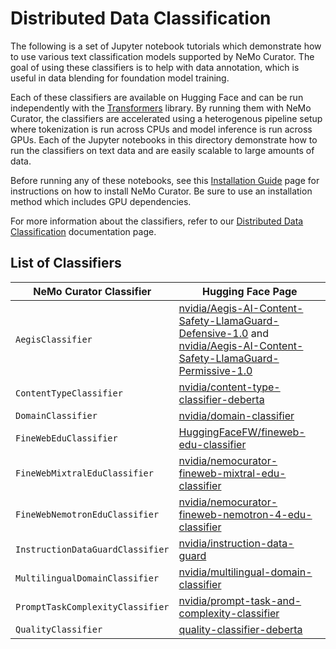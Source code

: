 # Distributed Data Classification

The following is a set of Jupyter notebook tutorials which demonstrate how to use various text classification models supported by NeMo Curator.
The goal of using these classifiers is to help with data annotation, which is useful in data blending for foundation model training.

Each of these classifiers are available on Hugging Face and can be run independently with the [Transformers](https://github.com/huggingface/transformers) library.
By running them with NeMo Curator, the classifiers are accelerated using a heterogenous pipeline setup where tokenization is run across CPUs and model inference is run across GPUs.
Each of the Jupyter notebooks in this directory demonstrate how to run the classifiers on text data and are easily scalable to large amounts of data.

Before running any of these notebooks, see this [Installation Guide](https://docs.nvidia.com/nemo/curator/latest/admin/installation.html#admin-installation) page for instructions on how to install NeMo Curator. Be sure to use an installation method which includes GPU dependencies.

For more information about the classifiers, refer to our [Distributed Data Classification](https://docs.nvidia.com/nemo/curator/latest/curate-text/process-data/quality-assessment/distributed-classifier.html) documentation page.

## List of Classifiers

<div align="center">

| NeMo Curator Classifier | Hugging Face Page |
| --- | --- |
| `AegisClassifier` | [nvidia/Aegis-AI-Content-Safety-LlamaGuard-Defensive-1.0](https://huggingface.co/nvidia/Aegis-AI-Content-Safety-LlamaGuard-Defensive-1.0) and [nvidia/Aegis-AI-Content-Safety-LlamaGuard-Permissive-1.0](https://huggingface.co/nvidia/Aegis-AI-Content-Safety-LlamaGuard-Permissive-1.0) |
| `ContentTypeClassifier` | [nvidia/content-type-classifier-deberta](https://huggingface.co/nvidia/content-type-classifier-deberta) |
| `DomainClassifier` | [nvidia/domain-classifier](https://huggingface.co/nvidia/domain-classifier) |
| `FineWebEduClassifier` | [HuggingFaceFW/fineweb-edu-classifier](https://huggingface.co/HuggingFaceFW/fineweb-edu-classifier) |
| `FineWebMixtralEduClassifier` | [nvidia/nemocurator-fineweb-mixtral-edu-classifier](https://huggingface.co/nvidia/nemocurator-fineweb-mixtral-edu-classifier) |
| `FineWebNemotronEduClassifier` | [nvidia/nemocurator-fineweb-nemotron-4-edu-classifier](https://huggingface.co/nvidia/nemocurator-fineweb-nemotron-4-edu-classifier) |
| `InstructionDataGuardClassifier` | [nvidia/instruction-data-guard](https://huggingface.co/nvidia/instruction-data-guard) |
| `MultilingualDomainClassifier` | [nvidia/multilingual-domain-classifier](https://huggingface.co/nvidia/multilingual-domain-classifier) |
| `PromptTaskComplexityClassifier` | [nvidia/prompt-task-and-complexity-classifier](https://huggingface.co/nvidia/prompt-task-and-complexity-classifier) |
| `QualityClassifier` | [quality-classifier-deberta](https://huggingface.co/nvidia/quality-classifier-deberta) |

</div>
